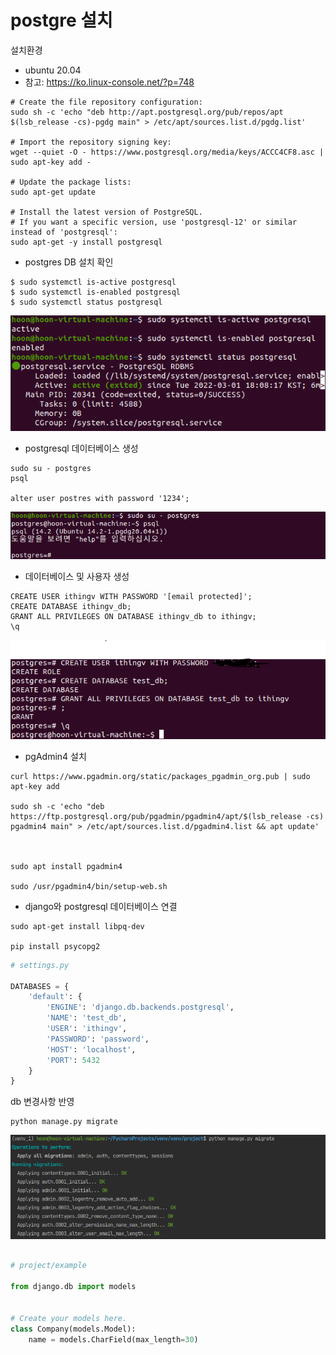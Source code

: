 # postgre 설치

설치환경
- ubuntu 20.04 
- 참고: https://ko.linux-console.net/?p=748


```
# Create the file repository configuration:
sudo sh -c 'echo "deb http://apt.postgresql.org/pub/repos/apt $(lsb_release -cs)-pgdg main" > /etc/apt/sources.list.d/pgdg.list'

# Import the repository signing key:
wget --quiet -O - https://www.postgresql.org/media/keys/ACCC4CF8.asc | sudo apt-key add -

# Update the package lists:
sudo apt-get update

# Install the latest version of PostgreSQL.
# If you want a specific version, use 'postgresql-12' or similar instead of 'postgresql':
sudo apt-get -y install postgresql
```

- postgres DB 설치 확인

```
$ sudo systemctl is-active postgresql
$ sudo systemctl is-enabled postgresql
$ sudo systemctl status postgresql
```

<div align="left">
    <img src="img\img1.PNG">
</div>

- postgresql 데이터베이스 생성

```
sudo su - postgres
psql

alter user postres with password '1234';
```
<div align="left">
    <img src="img\img2.PNG">
</div>


- 데이터베이스 및 사용자 생성


```
CREATE USER ithingv WITH PASSWORD '[email protected]';
CREATE DATABASE ithingv_db;
GRANT ALL PRIVILEGES ON DATABASE ithingv_db to ithingv;
\q

```
<div align="left">
    <img src="img\img3.PNG">
</div>

- pgAdmin4 설치
```
curl https://www.pgadmin.org/static/packages_pgadmin_org.pub | sudo apt-key add

sudo sh -c 'echo "deb https://ftp.postgresql.org/pub/pgadmin/pgadmin4/apt/$(lsb_release -cs) pgadmin4 main" > /etc/apt/sources.list.d/pgadmin4.list && apt update'



sudo apt install pgadmin4

sudo /usr/pgadmin4/bin/setup-web.sh
```

- django와 postgresql 데이터베이스 연결

```
sudo apt-get install libpq-dev

pip install psycopg2
```

```python
# settings.py

DATABASES = {
    'default': {
        'ENGINE': 'django.db.backends.postgresql',
        'NAME': 'test_db',
        'USER': 'ithingv',
        'PASSWORD': 'password',
        'HOST': 'localhost',
        'PORT': 5432
    }
}


```

db 변경사항 반영
```
python manage.py migrate
```

<div align="left">
    <img src="img\img4.PNG">
</div>


```python

# project/example

from django.db import models


# Create your models here.
class Company(models.Model):
    name = models.CharField(max_length=30)

```